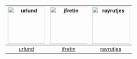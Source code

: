 [<img alt="urlund" src="https://avatars3.githubusercontent.com/u/376721?v=4&s=117" width="117">](https://github.com/urlund) |[<img alt="jfretin" src="https://avatars2.githubusercontent.com/u/120841?v=4&s=117" width="117">](https://github.com/jfretin) |[<img alt="rayrutjes" src="https://avatars0.githubusercontent.com/u/5570853?v=4&s=117" width="117">](https://github.com/rayrutjes) |
:---: |:---: |:---: |
[urlund](https://github.com/urlund) |[jfretin](https://github.com/jfretin) |[rayrutjes](https://github.com/rayrutjes) |


